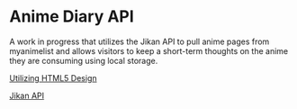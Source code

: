 # Anime Diary API

A work in progress that utilizes the Jikan API to pull anime pages from myanimelist and allows visitors to keep a short-term thoughts on the anime they are consuming using local storage.

[Utilizing HTML5 Design](https://html5up.net/)

[Jikan API](https://jikan.moe/)
